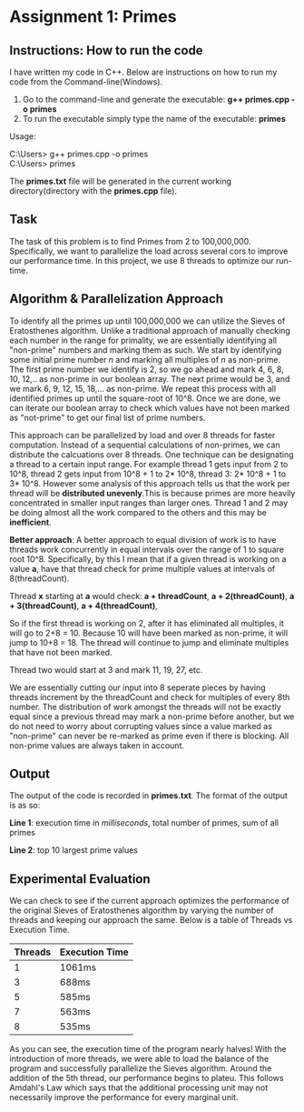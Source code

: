 # Assignment 1: Primes


## Instructions: How to run the code
I have written my code in C++. Below are instructions on how to run my code from the Command-line(Windows).


1) Go to the command-line and generate the executable: **g++ primes.cpp -o primes**
2) To run the executable simply type the name of the executable: **primes**

Usage:

C:\Users> g++ primes.cpp -o primes   
C:\Users> primes

The **primes.txt** file will be generated in the current working directory(directory with the **primes.cpp** file).

## Task

The task of this problem is to find Primes from 2 to 100,000,000. Specifically, we want to parallelize the load across several cors 
to improve our performance time. In this project, we use 8 threads to optimize our run-time. 

##  Algorithm & Parallelization Approach

To identify all the primes up until 100,000,000 we can utilize the Sieves of Eratosthenes algorithm. Unlike a traditional approach of manually
checking each number in the range for primality, we are essentially identifying all "non-prime" numbers and marking them as such. We start by identifying
some initial prime number *n* and marking all multiples of *n* as non-prime. The first prime number we identify is 2, so we go ahead and mark 4, 6, 8, 10, 12,.. as non-prime in our boolean array. The next prime would be 3, and we mark 6, 9, 12, 15, 18,... as non-prime. We repeat this process with all identified primes up until the square-root of 10^8. Once we are done, we can iterate our boolean array to check which values have not been marked as "not-prime" to get our final list of prime numbers.

This approach can be parallelized by load and over 8 threads for faster computation. Instead of a sequential calculations of non-primes, we can distribute the calcuations over 8 threads. One technique can be designating a thread to a certain input range. For example thread 1 gets input from 2 to 10^8, thread 2 gets input from 10^8 + 1 to 2* 10^8, thread 3: 2* 10^8 + 1 to 3* 10^8. However some analysis of this approach tells us that the work per thread will be **distributed unevenly**.This is because primes are more heavily concentrated in smaller input ranges than larger ones. Thread 1 and 2 may be doing almost all the work compared to the others and this may be **inefficient**. 

**Better approach**: A better approach to equal division of work is to have threads work concurrently in equal intervals over the range of 1 to square root 10^8. Specifically, by this I mean that if a given thread is working on a value **a**, have that thread check for prime multiple values at intervals of 8(threadCount).

Thread **x** starting at **a** would check: 
**a + threadCount**, 
**a + 2(threadCount)**, 
**a + 3(threadCount)**, 
**a + 4(threadCount)**, 

So if the first thread is working on 2, after it has eliminated all multiples, it will go to 2+8 = 10. Because 10 will have been marked as non-prime, it will jump to 10+8 = 18. The thread will continue to jump and eliminate multiples that have not been marked. 

Thread two would start at 3 and mark 11, 19, 27, etc. 

We are essentially cutting our input into 8 seperate pieces by having threads increment by the threadCount and check for multiples of every 8th number. The distribution of work amongst the threads will not be exactly equal since a previous thread may mark a non-prime before another, but we do not need to worry about corrupting values since a value marked as "non-prime" can never be re-marked as prime even if there is blocking. All non-prime values are always taken in account. 

##  Output

The output of the code is recorded in **primes.txt**. The format of the output is as so:

**Line 1**: execution time in *milliseconds*, total number of primes, sum of all primes

**Line 2**: top 10 largest prime values

## Experimental Evaluation

We can check to see if the current approach optimizes the performance of the original Sieves of Eratosthenes algorithm by varying the number of threads and keeping our approach the same. Below is a table of Threads vs Execution Time.


| Threads     | Execution Time   |
| ----------- | -----------------|
| 1           |       1061ms     |
| 3           |       688ms      |
| 5           |       585ms      |
| 7           |        563ms     |
| 8           |       535ms      |

As you can see, the execution time of the program nearly halves! With the introduction of more threads, we were able to load the balance of the program and successfully parallelize the Sieves algorithm. Around the addition of the 5th thread, our performance begins to plateu. This follows Amdahl's Law which says that the additional processing unit may not necessarily improve the performance for every marginal unit. 


